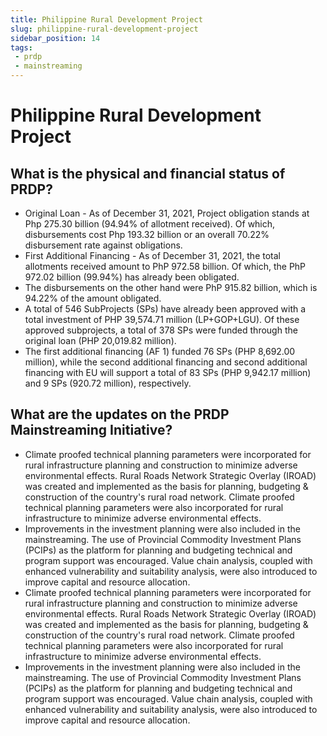 ```yaml
---
title: Philippine Rural Development Project
slug: philippine-rural-development-project
sidebar_position: 14
tags:
 - prdp
 - mainstreaming
---
```


# Philippine Rural Development Project

## What is the physical and financial status of PRDP?

- Original Loan - As of December 31, 2021, Project obligation stands at Php 275.30 billion (94.94% of allotment received). Of which, disbursements cost Php 193.32 billion or an overall 70.22% disbursement rate against obligations.
- First Additional Financing - As of December 31, 2021, the total allotments received amount to PhP 972.58 billion. Of which, the PhP 972.02 billion (99.94%) has already been obligated.
- The disbursements on the other hand were PhP 915.82 billion, which is 94.22% of the amount obligated.
- A total of 546 SubProjects (SPs) have already been approved with a total investment of PHP 39,574.71 million (LP+GOP+LGU). Of these approved subprojects, a total of 378 SPs were funded through the original loan (PHP 20,019.82 million).
- The first additional financing (AF 1) funded 76 SPs (PHP 8,692.00 million), while the second additional financing and second additional financing with EU will support a total of 83 SPs (PHP 9,942.17 million) and 9 SPs (920.72 million), respectively.


## What are the updates on the PRDP Mainstreaming Initiative?

- Climate proofed technical planning parameters were incorporated for rural infrastructure planning and construction to minimize adverse environmental effects. Rural Roads Network Strategic Overlay (IROAD) was created and implemented as the basis for planning, budgeting & construction of the country's rural road network. Climate proofed technical planning parameters were also incorporated for rural infrastructure to minimize adverse environmental effects.
- Improvements in the investment planning were also included in the mainstreaming. The use of Provincial Commodity Investment Plans (PCIPs) as the platform for planning and budgeting technical and program support was encouraged. Value chain analysis, coupled with enhanced vulnerability and suitability analysis, were also introduced to improve capital and resource allocation.
- Climate proofed technical planning parameters were incorporated for rural infrastructure planning and construction to minimize adverse environmental effects. Rural Roads Network Strategic Overlay (IROAD) was created and implemented as the basis for planning, budgeting & construction of the country's rural road network. Climate proofed technical planning parameters were also incorporated for rural infrastructure to minimize adverse environmental effects.
- Improvements in the investment planning were also included in the mainstreaming. The use of Provincial Commodity Investment Plans (PCIPs) as the platform for planning and budgeting technical and program support was encouraged. Value chain analysis, coupled with enhanced vulnerability and suitability analysis, were also introduced to improve capital and resource allocation.


